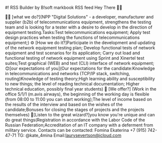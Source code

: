#! RSS Builder by B!soft markbook RSS feed
Hey There 👋👋

🙋‍♀️ [what we do?](NPP "Digital Solutions" - a developer, manufacturer and supplier (b2b) of telecommunications equipment, strengthens the testing team and is looking for a tester with a desire to develop in the direction of equipment testing.Tasks:Test telecommunications equipment; Apply test design practices when testing the functions of telecommunications equipment;)
⚙ [How we do it?]Participate in the development and updating of the network equipment testing plan; Develop functional tests of network equipment and test scenarios for its application; Carry out load and functional testing of network equipment using Sprint and Xinertel test suites;Test graphical (WEB) and text (CLI) interface of network equipment; 
😊[our expectations of you](Our expectations for the candidate:Knowledge in telecommunications and networks (TCP/IP stack, switching, routing)Knowledge of testing theory;High learning ability and susceptibility to new things; the level of reading technical documentation; Higher technical education, possibly final year students)
🍔 [We offer?] (Work in the office 5/1/1 (m.avis airways), the beginning of the working day is flexible (from 08:00 to 11:00 you can start working);The level of income based on the results of the interview and based on the wishes of the candidate;Bonuses for closing the stages of projects and the projects themselves)
🧙[Listen to the great wizard?]you know you're unique and can do great things(Registration in accordance with the Labor Code of the Russian Federation;Accreditation of an IT company with a deferment from military service.
Contacts can be contacted:
Fomina Ekaterina
+7 (915) 742-47-71
TG: @kate_4mina
Email:laurysevertson@icloud.com

